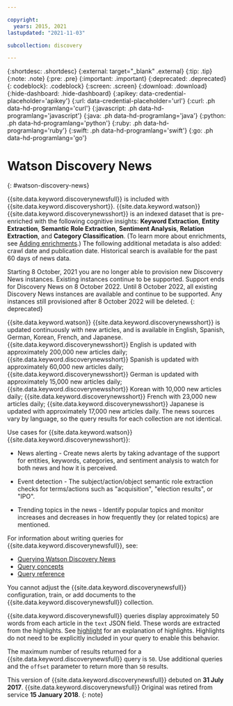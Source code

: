 ```yaml
---

copyright:
  years: 2015, 2021
lastupdated: "2021-11-03"

subcollection: discovery

---
```


{:shortdesc: .shortdesc}
{:external: target="_blank" .external}
{:tip: .tip}
{:note: .note}
{:pre: .pre}
{:important: .important}
{:deprecated: .deprecated}
{: codeblock}: .codeblock}
{:screen: .screen}
{:download: .download}
{:hide-dashboard: .hide-dashboard}
{:apikey: data-credential-placeholder='apikey'} 
{:url: data-credential-placeholder='url'}
{:curl: .ph data-hd-programlang='curl'}
{:javascript: .ph data-hd-programlang='javascript'}
{:java: .ph data-hd-programlang='java'}
{:python: .ph data-hd-programlang='python'}
{:ruby: .ph data-hd-programlang='ruby'}
{:swift: .ph data-hd-programlang='swift'}
{:go: .ph data-hd-programlang='go'}

# Watson Discovery News
{: #watson-discovery-news}

{{site.data.keyword.discoverynewsfull}} is included with {{site.data.keyword.discoveryshort}}. {{site.data.keyword.watson}} {{site.data.keyword.discoverynewsshort}} is an indexed dataset that is pre-enriched with the following cognitive insights: **Keyword Extraction**, **Entity Extraction**, **Semantic Role Extraction**, **Sentiment Analysis**, **Relation Extraction**, and **Category Classification**. (To learn more about enrichments, see [Adding enrichments](/docs/discovery?topic=discovery-configservice#adding-enrichments).) The following additional metadata is also added: crawl date and publication date. Historical search is available for the past 60 days of news data.

Starting 8 October, 2021 you are no longer able to provision new Discovery News instances. Existing instances continue to be supported. Support ends for Discovery News on 8 October 2022. Until 8 October 2022, all existing Discovery News instances are available and continue to be supported. Any instances still provisioned after 8 October 2022 will be deleted.
{: deprecated}

{{site.data.keyword.watson}} {{site.data.keyword.discoverynewsshort}} is updated continuously with new articles, and is available in English, Spanish, German, Korean, French, and Japanese. {{site.data.keyword.discoverynewsshort}} English is updated with approximately 200,000 new articles daily; {{site.data.keyword.discoverynewsshort}} Spanish is updated with approximately 60,000 new articles daily; {{site.data.keyword.discoverynewsshort}} German is updated with approximately 15,000 new articles daily; {{site.data.keyword.discoverynewsshort}} Korean with 10,000 new articles daily; {{site.data.keyword.discoverynewsshort}} French with 23,000 new articles daily; {{site.data.keyword.discoverynewsshort}} Japanese is updated with approximately 17,000 new articles daily. The news sources vary by language, so the query results for each collection are not identical.

Use cases for {{site.data.keyword.watson}} {{site.data.keyword.discoverynewsshort}}:

- News alerting - Create news alerts by taking advantage of the support for entities, keywords, categories, and sentiment analysis to watch for both news and how it is perceived.

- Event detection - The subject/action/object semantic role extraction checks for terms/actions such as "acquisition", "election results", or "IPO".

- Trending topics in the news -  Identify popular topics and monitor increases and decreases in how frequently they (or related topics) are mentioned.

For information about writing queries for {{site.data.keyword.discoverynewsfull}}, see:
- [Querying Watson Discovery News](/docs/discovery?topic=discovery-query-concepts#querying-news)
- [Query concepts](/docs/discovery?topic=discovery-query-concepts)
- [Query reference](/docs/discovery?topic=discovery-query-reference)

You cannot adjust the {{site.data.keyword.discoverynewsfull}} configuration, train, or add documents to the {{site.data.keyword.discoverynewsfull}} collection.

{{site.data.keyword.discoverynewsfull}} queries display approximately 50 words from each article in the `text` JSON field. These words are extracted from the highlights. See [highlight](/docs/discovery?topic=discovery-query-parameters#highlight) for an explanation of highlights. Highlights do not need to be explicitly included in your query to enable this behavior.

The maximum number of results returned for a {{site.data.keyword.discoverynewsfull}} query is `50`. Use additional queries and the `offset` parameter to return more than `50` results.

This version of {{site.data.keyword.discoverynewsfull}} debuted on **31 July 2017**. {{site.data.keyword.discoverynewsfull}} Original was retired from service **15 January 2018**.
{: note}

